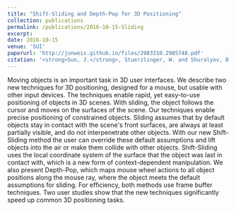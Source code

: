 ```yaml
---
title: "Shift-Sliding and Depth-Pop for 3D Positioning"
collection: publications
permalink: /publications/2016-10-15-Sliding
excerpt:
date: 2016-10-15
venue: 'SUI'
paperurl: 'http://junweis.github.io/files/2983310.2985748.pdf'
citation: '<strong>Sun, J.</strong>, Stuerzlinger, W. and Shuralyov, D., 2016, October. Shift-sliding and depth-pop for 3D positioning. In Proceedings of the 2016 Symposium on Spatial User Interaction (pp. 69-78).'
---
```

Moving objects is an important task in 3D user interfaces. We describe two new techniques for 3D positioning, designed for a mouse, but usable with other input devices. The techniques enable rapid, yet easy-to-use positioning of objects in 3D scenes. With sliding, the object follows the cursor and moves on the surfaces of the scene. Our techniques enable precise positioning of constrained objects. Sliding assumes that by default objects stay in contact with the scene's front surfaces, are always at least partially visible, and do not interpenetrate other objects. With our new Shift-Sliding method the user can override these default assumptions and lift objects into the air or make them collide with other objects. Shift-Sliding uses the local coordinate system of the surface that the object was last in contact with, which is a new form of context-dependent manipulation. We also present Depth-Pop, which maps mouse wheel actions to all object positions along the mouse ray, where the object meets the default assumptions for sliding. For efficiency, both methods use frame buffer techniques. Two user studies show that the new techniques significantly speed up common 3D positioning tasks.

<!-- lite-youtube custom element -->
<link rel="stylesheet" href="https://paulirish.github.io/lite-youtube-embed/src/lite-yt-embed.css" />
<script src="https://paulirish.github.io/lite-youtube-embed/src/lite-yt-embed.js"></script>

<lite-youtube videoid="u18AedgfT8A"></lite-youtube>
